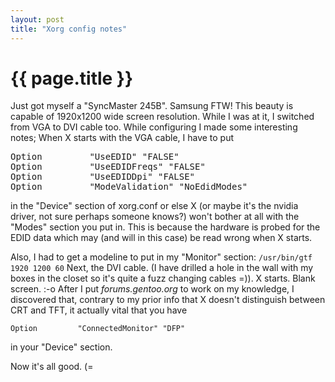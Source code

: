 ```yaml
---
layout: post
title: "Xorg config notes"
---
```


{{ page.title }}
================

Just got myself a "SyncMaster 245B". Samsung FTW! This beauty is capable of 1920x1200 wide screen resolution. While I was at it, I switched from VGA to DVI cable too. While configuring I made some interesting notes; 
When X starts with the VGA cable, I have to put
<pre>
Option         "UseEDID" "FALSE"
Option         "UseEDIDFreqs" "FALSE"
Option         "UseEDIDDpi" "FALSE"
Option         "ModeValidation" "NoEdidModes"
</pre>

in the "Device" section of xorg.conf or else X (or maybe it's the nvidia driver, not sure perhaps someone knows?) won't bother at all with the "Modes" section you put in. This is because the hardware is probed for the EDID data which may (and will in this case) be read wrong when X starts. 

Also, I had to get a modeline to put in my "Monitor" section:
``/usr/bin/gtf 1920 1200 60`` Next, the DVI cable. (I have drilled a hole in the wall with my boxes in the closet so it's quite a fuzz changing cables =)). X starts. Blank screen. :-o
After I put <cite>forums.gentoo.org</cite> to work on my knowledge, I discovered that, contrary to my prior info that X doesn't distinguish between CRT and TFT, it actually vital that you have

    Option         "ConnectedMonitor" "DFP"

in your "Device" section. 

Now it's all good. (=</p>